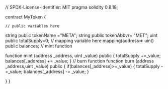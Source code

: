 // SPDX-License-Identifier: MIT
pragma solidity 0.8.18;


contract MyToken {

    // public variables here
   string public tokenName ="META";
   string public tokenAbbvr= "MET";
   uint public totalSupply=0;
    // mapping variable here
   mapping(address=> uint) public balances;
    // mint function

   function mint (address _address, uint _value) public {
    totalSupply +=_value;
    balances[_address] += _value;
   }
    // burn function
   function burn (address _address,uint _value) public {
       if(balances[_address]>=_value)
       {
         totalSupply -=_value;
         balances[_address] -= _value;
       }
    
   }
}
